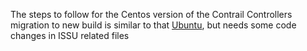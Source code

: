 The steps to follow for the Centos version of the Contrail Controllers migration to new build is similar to that [Ubuntu](https://github.com/urao/tungstenfabric-issu/tree/master/ubuntu), but
needs some code changes in ISSU related files
